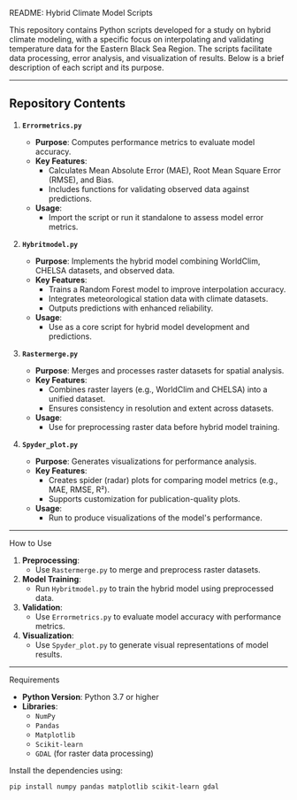 README: Hybrid Climate Model Scripts

This repository contains Python scripts developed for a study on hybrid climate modeling, with a specific focus on interpolating and validating temperature data for the Eastern Black Sea Region. The scripts facilitate data processing, error analysis, and visualization of results. Below is a brief description of each script and its purpose.

---

## Repository Contents

1. **`Errormetrics.py`**
   - **Purpose**: Computes performance metrics to evaluate model accuracy.
   - **Key Features**:
     - Calculates Mean Absolute Error (MAE), Root Mean Square Error (RMSE), and Bias.
     - Includes functions for validating observed data against predictions.
   - **Usage**:
     - Import the script or run it standalone to assess model error metrics.

2. **`Hybritmodel.py`**
   - **Purpose**: Implements the hybrid model combining WorldClim, CHELSA datasets, and observed data.
   - **Key Features**:
     - Trains a Random Forest model to improve interpolation accuracy.
     - Integrates meteorological station data with climate datasets.
     - Outputs predictions with enhanced reliability.
   - **Usage**:
     - Use as a core script for hybrid model development and predictions.

3. **`Rastermerge.py`**
   - **Purpose**: Merges and processes raster datasets for spatial analysis.
   - **Key Features**:
     - Combines raster layers (e.g., WorldClim and CHELSA) into a unified dataset.
     - Ensures consistency in resolution and extent across datasets.
   - **Usage**:
     - Use for preprocessing raster data before hybrid model training.

4. **`Spyder_plot.py`**
   - **Purpose**: Generates visualizations for performance analysis.
   - **Key Features**:
     - Creates spider (radar) plots for comparing model metrics (e.g., MAE, RMSE, R²).
     - Supports customization for publication-quality plots.
   - **Usage**:
     - Run to produce visualizations of the model's performance.

---

How to Use

1. **Preprocessing**:
   - Use `Rastermerge.py` to merge and preprocess raster datasets.
2. **Model Training**:
   - Run `Hybritmodel.py` to train the hybrid model using preprocessed data.
3. **Validation**:
   - Use `Errormetrics.py` to evaluate model accuracy with performance metrics.
4. **Visualization**:
   - Use `Spyder_plot.py` to generate visual representations of model results.

---

Requirements

- **Python Version**: Python 3.7 or higher
- **Libraries**:
  - `NumPy`
  - `Pandas`
  - `Matplotlib`
  - `Scikit-learn`
  - `GDAL` (for raster data processing)

Install the dependencies using:
```bash
pip install numpy pandas matplotlib scikit-learn gdal
